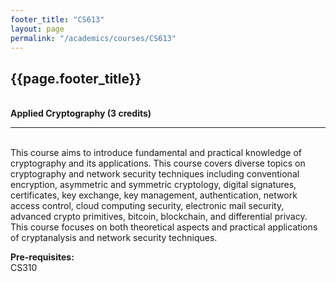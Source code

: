 ```yaml
---
footer_title: "CS613"
layout: page
permalink: "/academics/courses/CS613"
---
```


## {{page.footer_title}}

\
**Applied Cryptography (3 credits)**

---

\
This course aims to introduce fundamental and practical knowledge of cryptography and its applications. This course covers diverse topics on cryptography and network security techniques including conventional encryption, asymmetric and symmetric cryptology, digital signatures, certificates, key exchange, key management, authentication, network access control, cloud computing security, electronic mail security, advanced crypto primitives, bitcoin, blockchain, and differential privacy. This course focuses on both theoretical aspects and practical applications of cryptanalysis and network security techniques.

**Pre-requisites:**
\
CS310
